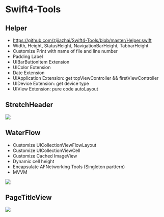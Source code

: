 # Swift4-Tools

## Helper
* https://github.com/zijiazhai/Swift4-Tools/blob/master/Helper.swift
* Width, Height, StatusHeight, NavigationBarHeight, TabbarHeight
* Customize Print with name of file and line number
* Padding Label
* UIBarButtonItem Extension
* UIColor Extension
* Date Extension
* UIApplication Extension: get topViewController && firstViewController
* UIDevice Extension: get device type
* UIView Extension:  pure code autoLayout

## StretchHeader
![](https://github.com/zijiazhai/Swift4-Tools/blob/master/StretchHeader/ezgif.com-video-to-gif.gif)

## WaterFlow
* Customize UICollectionViewFlowLayout
* Customize UICollectionViewCell
* Customize Cached ImageView
* Dynamic cell height
* Encapsulate AFNetworking Tools (Singleton parttern)
* MVVM

![](https://github.com/zijiazhai/Swift4-Tools/blob/master/WaterFlow/WaterFlow.gif)

## PageTitleView
![](https://github.com/zijiazhai/Swift4-Tools/blob/master/PageTitleView/PageTitleView.gif)
